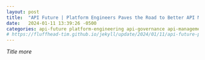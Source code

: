 ```yaml
---
layout: post
title:  "API Future | Platform Engineers Paves the Road to Better API Management and Governance"
date:   2024-01-11 13:39:26 -0500
categories: api-future platform-engineering api-governance api-management api apis 
# https://fluffhead-tim.github.io/jekyll/update/2024/01/11/api-future-platform-engineering.html
---
```

*Title more*